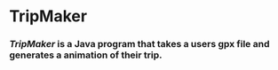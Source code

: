 # TripMaker

### *TripMaker* is a Java program that takes a users gpx file and generates a animation of their trip. 
